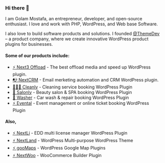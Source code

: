 ### Hi there 👋

I am Golam Mostafa, an entrepreneur, developer, and open-source enthusiast. I love and work with PHP, WordPress, and Web base Software.

I also love to build software products and solutions. I founded <a href="https://www.themedev.net/">@ThemeDev</a> – a product company, where we create innovative WordPress product plugins for businesses.

<h4>Some of our products include:</h4>
<ul>
  <li><a href="https://www.themedev.net/next3-offload/">⚡ Next3 Offload</a> - The best offload media and speed up WordPress plugin.</li>
  <li><a href="https://www.themedev.net/nextcrm/">📭 NextCRM</a> - Email merketing automation and CRM WordPress plugin.</li>
  <li><a href="https://www.themedev.net/cleanly/">👨🏻‍💻 Cleanly</a> - Cleaning service booking WordPress Plugin</li>
  <li><a href="https://www.themedev.net/salonly/">🎉 Salonly</a> - Beauty salon & SPA booking WordPress Plugin</li>
  <li><a href="https://www.themedev.net/washer/">🌱 Washer</a> - Car wash & repair booking WordPress Plugin</li>
  <li><a href="https://www.themedev.net/evental/">⚡ Evental</a> - Event management or online ticket booking WordPress Plugin</li>
</ul>


<h4>Also,</h4>
<ul>
  <li><a href="https://www.themedev.net/nextli/">⚡ NextLi</a> - EDD multi license manager WordPress Plugin</li>
  <li><a href="https://nextland.dev/">⚡ NextLand</a> - WordPress Multi-purpose WordPress Theme</li>
  <li><a href="https://www.themedev.net/goomaps/">⚡ gooMaps</a> - WordPress Google Map Plugins</li>
  <li><a href="https://www.themedev.net/nextwoo/">⚡ NextWoo</a> - WooCommerce Builder Plugin</li>
</ul>

